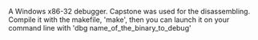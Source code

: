 A Windows x86-32 debugger.
Capstone was used for the disassembling.
Compile it with the makefile, 'make', then you can launch it on your command line with 'dbg name_of_the_binary_to_debug'
